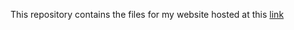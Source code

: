 This repository contains the files for my website hosted at this [link](https://lukmanaj.github.io/)
